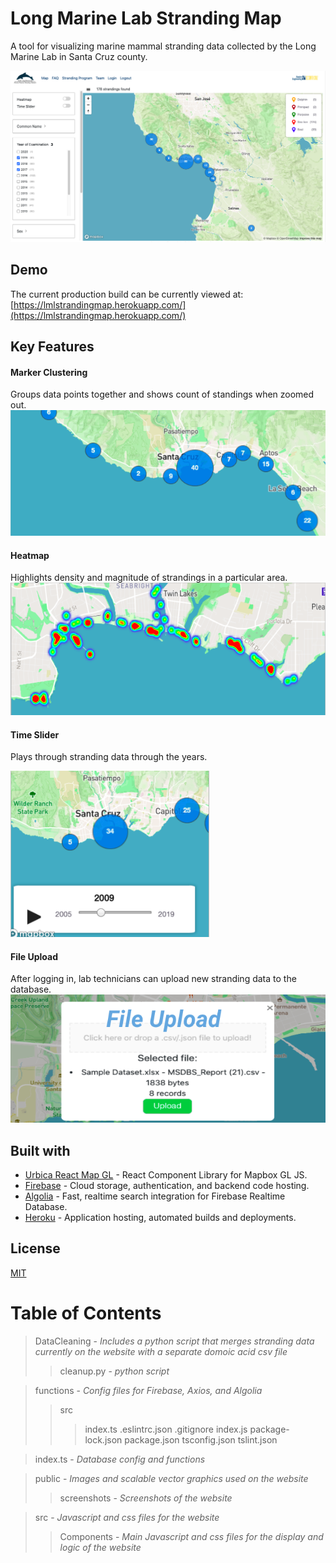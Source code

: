 # Long Marine Lab Stranding Map
A tool for visualizing marine mammal stranding data collected by the Long Marine Lab in Santa Cruz county.

![screenshot01](/public/screenshots/screenshot01.png)


## Demo
The current production build can be currently viewed at: [https://lmlstrandingmap.herokuapp.com/](https://lmlstrandingmap.herokuapp.com/)


## Key Features
#### Marker Clustering
Groups data points together and shows count of standings when zoomed out.
![marker-clustering](/public/screenshots/marker-clustering.png)

#### Heatmap
Highlights density and magnitude of strandings in a particular area.
![Heatmap](/public/screenshots/heatmap.png)

#### Time Slider
Plays through stranding data through the years.

![Time Slider 2](/public/screenshots/time-slider02.png)

#### File Upload
After logging in, lab technicians can upload new stranding data to the database.
![File Upload](/public/screenshots/file-upload.png)


## Built with
- [Urbica React Map GL](https://urbica.github.io/react-map-gl/) - React Component Library for Mapbox GL JS.
- [Firebase](https://firebase.google.com/) - Cloud storage, authentication, and backend code hosting.
- [Algolia](https://algolia.com/) - Fast, realtime search integration for Firebase Realtime Database.
- [Heroku](https://heroku.com/) - Application hosting, automated builds and deployments.


## License
[MIT](https://choosealicense.com/licenses/mit/)

# Table of Contents

>DataCleaning - *Includes a python script that merges stranding data currently on the website with a separate domoic acid csv file*
>>cleanup.py - *python script*

>functions - *Config files for Firebase, Axios, and Algolia*
>>src
>>>index.ts
>>.eslintrc.json
>>.gitignore
>>index.js
>>package-lock.json
>>package.json
>>tsconfig.json
>>tslint.json

>index.ts - *Database config and functions*

>public - *Images and scalable vector graphics used on the website*
>>screenshots - *Screenshots of the website*

>src - *Javascript and css files for the website*
>>Components - *Main Javascript and css files for the display and logic of the website*

